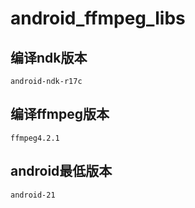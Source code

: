 # android_ffmpeg_libs

## 编译ndk版本
```text
android-ndk-r17c
```

## 编译ffmpeg版本
```text
ffmpeg4.2.1
```

## android最低版本
```text
android-21
```